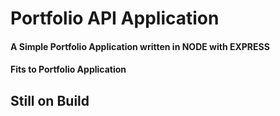 # Portfolio API Application

#### A Simple Portfolio Application written in NODE with EXPRESS

#### Fits to Portfolio Application

## Still on Build
